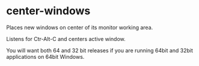 # center-windows
Places new windows on center of its monitor working area.

Listens for Ctr-Alt-C and centers active window.

You will want both 64 and 32 bit releases if you are running 64bit and 32bit applications on 64bit Windows.
